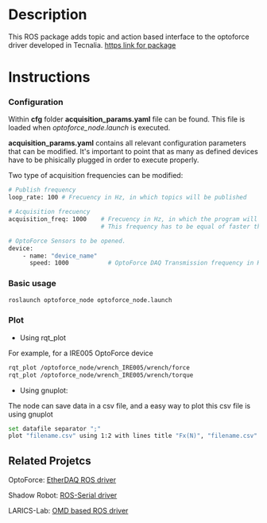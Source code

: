 # Description

This ROS package adds topic and action based interface to the optoforce driver developed in Tecnalia.
[https link for package](https://github.com/tecnalia-medical-robotics/optoforce.git)

# Instructions

### Configuration

Within **cfg** folder **acquisition_params.yaml** file can be found. This file is loaded when *optoforce_node.launch* is executed.

**acquisition_params.yaml** contains all relevant configuration parameters that can be modified.
It's important to point that as many as defined devices have to be phisically plugged in order to execute properly.

Two type of acquisition frequencies can be modified:

```bash
# Publish frequency
loop_rate: 100 # Frecuency in Hz, in which topics will be published

# Acquisition frecuency
acquisition_freq: 1000    # Frecuency in Hz, in which the program will read from DAQ
                          # This frequency has to be equal of faster than OptoForce Transmission speed

# OptoForce Sensors to be opened.
device:
	- name: "device_name"
      speed: 1000           # OptoForce DAQ Transmission frequency in Hz
```

### Basic usage

```bash
roslaunch optoforce_node optoforce_node.launch
```

### Plot

* Using rqt_plot    

For example, for a IRE005 OptoForce device

```bash
rqt_plot /optoforce_node/wrench_IRE005/wrench/force
rqt_plot /optoforce_node/wrench_IRE005/wrench/torque
```

* Using gnuplot:    

The node can save data in a csv file, and a easy way to plot this csv file is using gnuplot

```bash
set datafile separator ";" 
plot "filename.csv" using 1:2 with lines title "Fx(N)", "filename.csv" using 1:3 with lines title "Fy(N)", "filename.csv" using 1:4 with lines title "Fz(N)"
```

## Related Projetcs

OptoForce: [EtherDAQ ROS driver](https://github.com/OptoForce/etherdaq_ros)

Shadow Robot: [ROS-Serial driver](https://github.com/shadow-robot/optoforce/blob/indigo-devel/optoforce/src/optoforce/optoforce.py)

LARICS-Lab: [OMD based ROS driver](https://github.com/larics/optoforce-ros-pusblisher)
